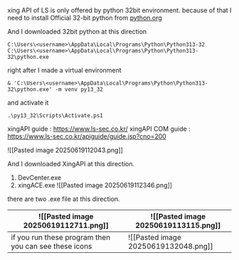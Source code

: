 xing API of LS is only offered by python 32bit environment. 
because of that I need to install Official 32-bit python from 
[python.org](https://www.python.org/downloads/windows/)

And I downloaded 32bit python at this direction
```
C:\Users\<username>\AppData\Local\Programs\Python\Python313-32
C:\Users\<username>\AppData\Local\Programs\Python\Python313-32\python.exe
```

right after I made a virtual environment
```
& 'C:\Users\<username>\AppData\Local\Programs\Python\Python313-32\python.exe' -m venv py13_32
```
and activate it
```
.\py13_32\Scripts\Activate.ps1
```


xingAPI guide : https://www.ls-sec.co.kr/
xingAPI COM guide : https://www.ls-sec.co.kr/apiguide/guide.jsp?cno=200

![[Pasted image 20250619112043.png]]

And I downloaded XingAPI at this direction.
1. DevCenter.exe
2. xingACE.exe
![[Pasted image 20250619112346.png]]


there are two .exe file at this direction.

| ![[Pasted image 20250619112711.png]]                   | ![[Pasted image 20250619113115.png]] |
| ------------------------------------------------------ | ------------------------------------ |
| if you run these program then you can see these icons  | ![[Pasted image 20250619132048.png]] |








